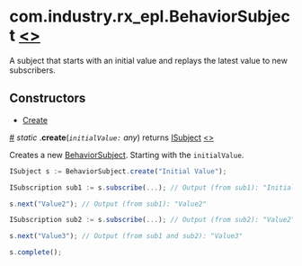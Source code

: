 # <a name="behaviorsubject"></a>com.industry.rx_epl.BehaviorSubject [<>](/src/rx/objects/BehaviorSubject.mon)

A subject that starts with an initial value and replays the latest value to new subscribers.

## Constructors

* [Create](#create)

<a name="create" href="#create">#</a> *static* .**create**(*`initialValue:` any*) returns [ISubject](../interfaces/ISubject.md#isubject) [<>](/src/rx/objects/BehaviorSubject.mon  "Source")

Creates a new [BehaviorSubject](#behaviorsubject). Starting with the `initialValue`.

```javascript
ISubject s := BehaviorSubject.create("Initial Value");

ISubscription sub1 := s.subscribe(...); // Output (from sub1): "Initial Value"

s.next("Value2"); // Output (from sub1): "Value2"

ISubscription sub2 := s.subscribe(...); // Output (from sub2): "Value2"

s.next("Value3"); // Output (from sub1 and sub2): "Value3"

s.complete();
```
